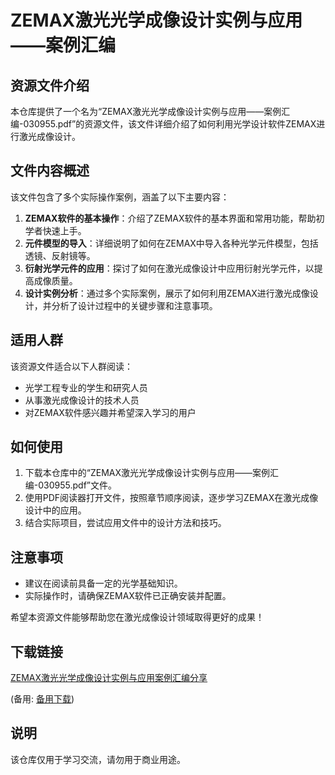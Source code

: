 # ZEMAX激光光学成像设计实例与应用——案例汇编

## 资源文件介绍

本仓库提供了一个名为“ZEMAX激光光学成像设计实例与应用——案例汇编-030955.pdf”的资源文件，该文件详细介绍了如何利用光学设计软件ZEMAX进行激光成像设计。

## 文件内容概述

该文件包含了多个实际操作案例，涵盖了以下主要内容：

1. **ZEMAX软件的基本操作**：介绍了ZEMAX软件的基本界面和常用功能，帮助初学者快速上手。
2. **元件模型的导入**：详细说明了如何在ZEMAX中导入各种光学元件模型，包括透镜、反射镜等。
3. **衍射光学元件的应用**：探讨了如何在激光成像设计中应用衍射光学元件，以提高成像质量。
4. **设计实例分析**：通过多个实际案例，展示了如何利用ZEMAX进行激光成像设计，并分析了设计过程中的关键步骤和注意事项。

## 适用人群

该资源文件适合以下人群阅读：

- 光学工程专业的学生和研究人员
- 从事激光成像设计的技术人员
- 对ZEMAX软件感兴趣并希望深入学习的用户

## 如何使用

1. 下载本仓库中的“ZEMAX激光光学成像设计实例与应用——案例汇编-030955.pdf”文件。
2. 使用PDF阅读器打开文件，按照章节顺序阅读，逐步学习ZEMAX在激光成像设计中的应用。
3. 结合实际项目，尝试应用文件中的设计方法和技巧。

## 注意事项

- 建议在阅读前具备一定的光学基础知识。
- 实际操作时，请确保ZEMAX软件已正确安装并配置。

希望本资源文件能够帮助您在激光成像设计领域取得更好的成果！

## 下载链接
[ZEMAX激光光学成像设计实例与应用案例汇编分享](https://pan.quark.cn/s/11023386cde3) 

(备用: [备用下载](https://pan.baidu.com/s/1Dh67fW5Kr9qVm0F-GbjiLQ?pwd=1234))

## 说明

该仓库仅用于学习交流，请勿用于商业用途。

